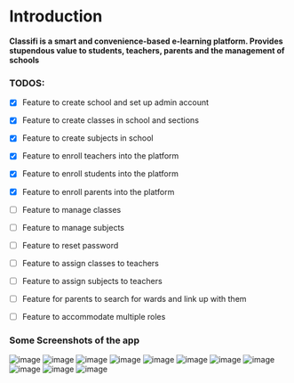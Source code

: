 # Introduction 
**Classifi is a smart and convenience-based e-learning platform. Provides stupendous value to students, 
teachers, parents and the management of schools**



### TODOS: 
- [x] Feature to create school and set up admin account
- [x] Feature to create classes in school and sections
- [x] Feature to create subjects in school 
- [x] Feature to enroll teachers into the platform
- [x] Feature to enroll students into the platform 
- [x] Feature to enroll parents into the platform 
- [ ] Feature to manage classes 
- [ ] Feature to manage subjects
- [ ] Feature to reset password
- [ ] Feature to assign classes to teachers 
- [ ] Feature to assign subjects to teachers 
- [ ] Feature for parents to search for wards and link up with them 
- [ ] Feature to accommodate multiple roles 



### Some Screenshots of the app

![image](screenshots/Screenshot_20230421-233220.png)
![image](screenshots/Screenshot_20230421-233227.png)
![image](screenshots/Screenshot_20230421-225331.png)
![image](screenshots/Screenshot_20230421-225344.png)
![image](screenshots/Screenshot_20230421-225425.png)
![image](screenshots/Screenshot_20230421-225430.png)
![image](screenshots/Screenshot_20230421-225439.png)
![image](screenshots/Screenshot_20230421-225525.png)
![image](screenshots/Screenshot_20230421-225535.png)
![image](screenshots/Screenshot_20230421-225548.png)
![image](screenshots/Screenshot_20230421-225617.png)
